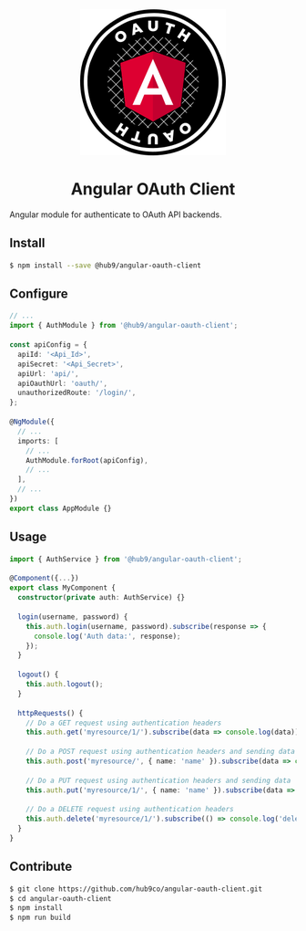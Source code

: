 <div style="text-align:center">
<img src="assets/logo.svg" alt="Logo"/>
<h1>Angular OAuth Client</h1>
</div>

Angular module for authenticate to OAuth API backends.

## Install

```bash
$ npm install --save @hub9/angular-oauth-client
```

## Configure

```typescript
// ...
import { AuthModule } from '@hub9/angular-oauth-client';

const apiConfig = {
  apiId: '<Api_Id>',
  apiSecret: '<Api_Secret>',
  apiUrl: 'api/',
  apiOauthUrl: 'oauth/',
  unauthorizedRoute: '/login/',
};

@NgModule({
  // ...
  imports: [
    // ...
    AuthModule.forRoot(apiConfig),
    // ...
  ],
  // ...
})
export class AppModule {}
```

## Usage

```typescript
import { AuthService } from '@hub9/angular-oauth-client';

@Component({...})
export class MyComponent {
  constructor(private auth: AuthService) {}

  login(username, password) {
    this.auth.login(username, password).subscribe(response => {
      console.log('Auth data:', response);
    });
  }

  logout() {
    this.auth.logout();
  }

  httpRequests() {
    // Do a GET request using authentication headers
    this.auth.get('myresource/1/').subscribe(data => console.log(data));

    // Do a POST request using authentication headers and sending data
    this.auth.post('myresource/', { name: 'name' }).subscribe(data => console.log(data));

    // Do a PUT request using authentication headers and sending data
    this.auth.put('myresource/1/', { name: 'name' }).subscribe(data => console.log(data));

    // Do a DELETE request using authentication headers
    this.auth.delete('myresource/1/').subscribe(() => console.log('deleted'));
  }
}
```

## Contribute

```bash
$ git clone https://github.com/hub9co/angular-oauth-client.git
$ cd angular-oauth-client
$ npm install
$ npm run build
```

